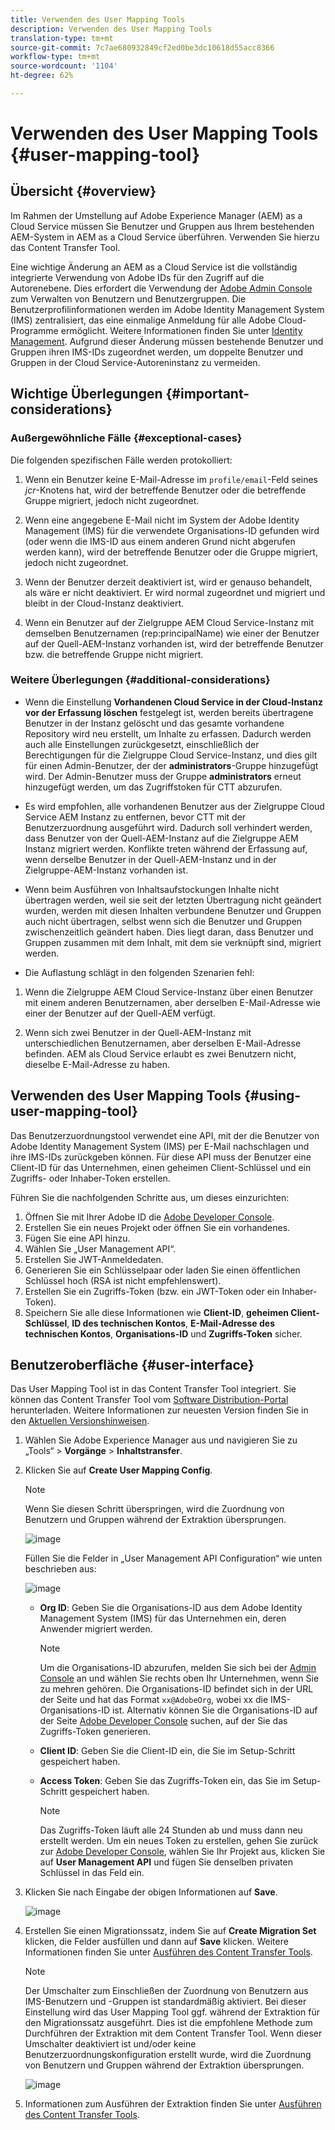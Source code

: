 ```yaml
---
title: Verwenden des User Mapping Tools
description: Verwenden des User Mapping Tools
translation-type: tm+mt
source-git-commit: 7c7ae680932849cf2ed0be3dc10618d55acc8366
workflow-type: tm+mt
source-wordcount: '1104'
ht-degree: 62%

---
```



# Verwenden des User Mapping Tools {#user-mapping-tool}

## Übersicht {#overview}

Im Rahmen der Umstellung auf Adobe Experience Manager (AEM) as a Cloud Service müssen Sie Benutzer und Gruppen aus Ihrem bestehenden AEM-System in AEM as a Cloud Service überführen. Verwenden Sie hierzu das Content Transfer Tool.

Eine wichtige Änderung an AEM as a Cloud Service ist die vollständig integrierte Verwendung von Adobe IDs für den Zugriff auf die Autorenebene. Dies erfordert die Verwendung der [Adobe Admin Console](https://helpx.adobe.com/de/enterprise/using/admin-console.html) zum Verwalten von Benutzern und Benutzergruppen. Die Benutzerprofilinformationen werden im Adobe Identity Management System (IMS) zentralisiert, das eine einmalige Anmeldung für alle Adobe Cloud-Programme ermöglicht. Weitere Informationen finden Sie unter [Identity Management](https://experienceleague.adobe.com/docs/experience-manager-cloud-service/overview/what-is-new-and-different.html?lang=de#identity-management). Aufgrund dieser Änderung müssen bestehende Benutzer und Gruppen ihren IMS-IDs zugeordnet werden, um doppelte Benutzer und Gruppen in der Cloud Service-Autoreninstanz zu vermeiden.

## Wichtige Überlegungen {#important-considerations}

### Außergewöhnliche Fälle {#exceptional-cases}

Die folgenden spezifischen Fälle werden protokolliert:

1. Wenn ein Benutzer keine E-Mail-Adresse im `profile/email`-Feld seines *jcr*-Knotens hat, wird der betreffende Benutzer oder die betreffende Gruppe migriert, jedoch nicht zugeordnet.

1. Wenn eine angegebene E-Mail nicht im System der Adobe Identity Management (IMS) für die verwendete Organisations-ID gefunden wird (oder wenn die IMS-ID aus einem anderen Grund nicht abgerufen werden kann), wird der betreffende Benutzer oder die Gruppe migriert, jedoch nicht zugeordnet.

1. Wenn der Benutzer derzeit deaktiviert ist, wird er genauso behandelt, als wäre er nicht deaktiviert. Er wird normal zugeordnet und migriert und bleibt in der Cloud-Instanz deaktiviert.

1. Wenn ein Benutzer auf der Zielgruppe AEM Cloud Service-Instanz mit demselben Benutzernamen (rep:principalName) wie einer der Benutzer auf der Quell-AEM-Instanz vorhanden ist, wird der betreffende Benutzer bzw. die betreffende Gruppe nicht migriert.

### Weitere Überlegungen {#additional-considerations}

* Wenn die Einstellung **Vorhandenen Cloud Service in der Cloud-Instanz vor der Erfassung löschen** festgelegt ist, werden bereits übertragene Benutzer in der Instanz gelöscht und das gesamte vorhandene Repository wird neu erstellt, um Inhalte zu erfassen. Dadurch werden auch alle Einstellungen zurückgesetzt, einschließlich der Berechtigungen für die Zielgruppe Cloud Service-Instanz, und dies gilt für einen Admin-Benutzer, der der **administrators**-Gruppe hinzugefügt wird. Der Admin-Benutzer muss der Gruppe **administrators** erneut hinzugefügt werden, um das Zugriffstoken für CTT abzurufen.

* Es wird empfohlen, alle vorhandenen Benutzer aus der Zielgruppe Cloud Service AEM Instanz zu entfernen, bevor CTT mit der Benutzerzuordnung ausgeführt wird. Dadurch soll verhindert werden, dass Benutzer von der Quell-AEM-Instanz auf die Zielgruppe AEM Instanz migriert werden. Konflikte treten während der Erfassung auf, wenn derselbe Benutzer in der Quell-AEM-Instanz und in der Zielgruppe-AEM-Instanz vorhanden ist.

* Wenn beim Ausführen von Inhaltsaufstockungen Inhalte nicht übertragen werden, weil sie seit der letzten Übertragung nicht geändert wurden, werden mit diesen Inhalten verbundene Benutzer und Gruppen auch nicht übertragen, selbst wenn sich die Benutzer und Gruppen zwischenzeitlich geändert haben. Dies liegt daran, dass Benutzer und Gruppen zusammen mit dem Inhalt, mit dem sie verknüpft sind, migriert werden.

* Die Auflastung schlägt in den folgenden Szenarien fehl:

1. Wenn die Zielgruppe AEM Cloud Service-Instanz über einen Benutzer mit einem anderen Benutzernamen, aber derselben E-Mail-Adresse wie einer der Benutzer auf der Quell-AEM verfügt.

1. Wenn sich zwei Benutzer in der Quell-AEM-Instanz mit unterschiedlichen Benutzernamen, aber derselben E-Mail-Adresse befinden. AEM als Cloud Service erlaubt es zwei Benutzern nicht, dieselbe E-Mail-Adresse zu haben.

## Verwenden des User Mapping Tools {#using-user-mapping-tool}

Das Benutzerzuordnungstool verwendet eine API, mit der die Benutzer von Adobe Identity Management System (IMS) per E-Mail nachschlagen und ihre IMS-IDs zurückgeben können. Für diese API muss der Benutzer eine Client-ID für das Unternehmen, einen geheimen Client-Schlüssel und ein Zugriffs- oder Inhaber-Token erstellen.

Führen Sie die nachfolgenden Schritte aus, um dieses einzurichten:

1. Öffnen Sie mit Ihrer Adobe ID die [Adobe Developer Console](https://console.adobe.io).
1. Erstellen Sie ein neues Projekt oder öffnen Sie ein vorhandenes.
1. Fügen Sie eine API hinzu.
1. Wählen Sie „User Management API“.
1. Erstellen Sie JWT-Anmeldedaten.
1. Generieren Sie ein Schlüsselpaar oder laden Sie einen öffentlichen Schlüssel hoch (RSA ist nicht empfehlenswert).
1. Erstellen Sie ein Zugriffs-Token (bzw. ein JWT-Token oder ein Inhaber-Token).
1. Speichern Sie alle diese Informationen wie **Client-ID**, **geheimen Client-Schlüssel**, **ID des technischen Kontos**, **E-Mail-Adresse des technischen Kontos**, **Organisations-ID** und **Zugriffs-Token** sicher.

## Benutzeroberfläche {#user-interface}

Das User Mapping Tool ist in das Content Transfer Tool integriert. Sie können das Content Transfer Tool vom [Software Distribution-Portal](https://experience.adobe.com/#/downloads/content/software-distribution/en/aemcloud.html) herunterladen. Weitere Informationen zur neuesten Version finden Sie in den [Aktuellen Versionshinweisen](/help/release-notes/release-notes-cloud/release-notes-current.md).

1. Wählen Sie Adobe Experience Manager aus und navigieren Sie zu „Tools“ > **Vorgänge** > **Inhaltstransfer**.
1. Klicken Sie auf **Create User Mapping Config**.

   >[!NOTE]
   >Wenn Sie diesen Schritt überspringen, wird die Zuordnung von Benutzern und Gruppen während der Extraktion übersprungen.

   ![image](/help/move-to-cloud-service/content-transfer-tool/assets-user-mapping/user-mapping-1.png)

   Füllen Sie die Felder in „User Management API Configuration“ wie unten beschrieben aus:

   ![image](/help/move-to-cloud-service/content-transfer-tool/assets-user-mapping/user-mapping-2.png)

   * **Org ID**: Geben Sie die Organisations-ID aus dem Adobe Identity Management System (IMS) für das Unternehmen ein, deren Anwender migriert werden.

      >[!NOTE]
      >Um die Organisations-ID abzurufen, melden Sie sich bei der [Admin Console](https://adminconsole.adobe.com/) an und wählen Sie rechts oben Ihr Unternehmen, wenn Sie zu mehren gehören. Die Organisations-ID befindet sich in der URL der Seite und hat das Format `xx@AdobeOrg`, wobei xx die IMS-Organisations-ID ist. Alternativ können Sie die Organisations-ID auf der Seite [Adobe Developer Console](https://console.adobe.io) suchen, auf der Sie das Zugriffs-Token generieren.

   * **Client ID**: Geben Sie die Client-ID ein, die Sie im Setup-Schritt gespeichert haben.

   * **Access Token**: Geben Sie das Zugriffs-Token ein, das Sie im Setup-Schritt gespeichert haben.

      >[!NOTE]
      >Das Zugriffs-Token läuft alle 24 Stunden ab und muss dann neu erstellt werden. Um ein neues Token zu erstellen, gehen Sie zurück zur [Adobe Developer Console](https://console.adobe.io), wählen Sie Ihr Projekt aus, klicken Sie auf **User Management API** und fügen Sie denselben privaten Schlüssel in das Feld ein.

1. Klicken Sie nach Eingabe der obigen Informationen auf **Save**.

   ![image](/help/move-to-cloud-service/content-transfer-tool/assets-user-mapping/user-mapping-3.png)


1. Erstellen Sie einen Migrationssatz, indem Sie auf **Create Migration Set** klicken, die Felder ausfüllen und dann auf **Save** klicken. Weitere Informationen finden Sie unter [Ausführen des Content Transfer Tools](/help/move-to-cloud-service/content-transfer-tool/using-content-transfer-tool.md#running-tool).

   >[!NOTE]
   >Der Umschalter zum Einschließen der Zuordnung von Benutzern aus IMS-Benutzern und -Gruppen ist standardmäßig aktiviert. Bei dieser Einstellung wird das User Mapping Tool ggf. während der Extraktion für den Migrationssatz ausgeführt. Dies ist die empfohlene Methode zum Durchführen der Extraktion mit dem Content Transfer Tool. Wenn dieser Umschalter deaktiviert ist und/oder keine Benutzerzuordnungskonfiguration erstellt wurde, wird die Zuordnung von Benutzern und Gruppen während der Extraktion übersprungen.

   ![image](/help/move-to-cloud-service/content-transfer-tool/assets-user-mapping/user-mapping-4.png)

1. Informationen zum Ausführen der Extraktion finden Sie unter [Ausführen des Content Transfer Tools](/help/move-to-cloud-service/content-transfer-tool/using-content-transfer-tool.md#running-tool).

